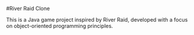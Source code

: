 #River Raid Clone

This is a Java game project inspired by River Raid, developed with a focus on object-oriented programming principles.
